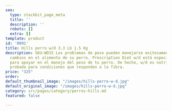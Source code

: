 ```yaml
---
seo:
  type: stackbit_page_meta
  title: ''
  description: ''
  robots: []
  extra: []
template: product
id: '0091'
title: Hills perro w/d 3.3 Lb 1.5 Kg
description: SKU:WD15 Los problemas de peso pueden manejarse exitosamente mediante
  cambios en el alimento de su perro. Prescription Diet w/d está especialmente formulada
  para apoyar en el manejo del peso de tu perro. De hecho, w/d es nutrición clínicamente
  probada para condiciones que responden a la fibra.
price: "325"
order: 
default_thumbnail_image: "/images/hills-perro-w-d.jpg"
default_original_image: "/images/hills-perro-w-d.jpg"
category: src/pages/category/perros-hills.md
featured: false

---
```

